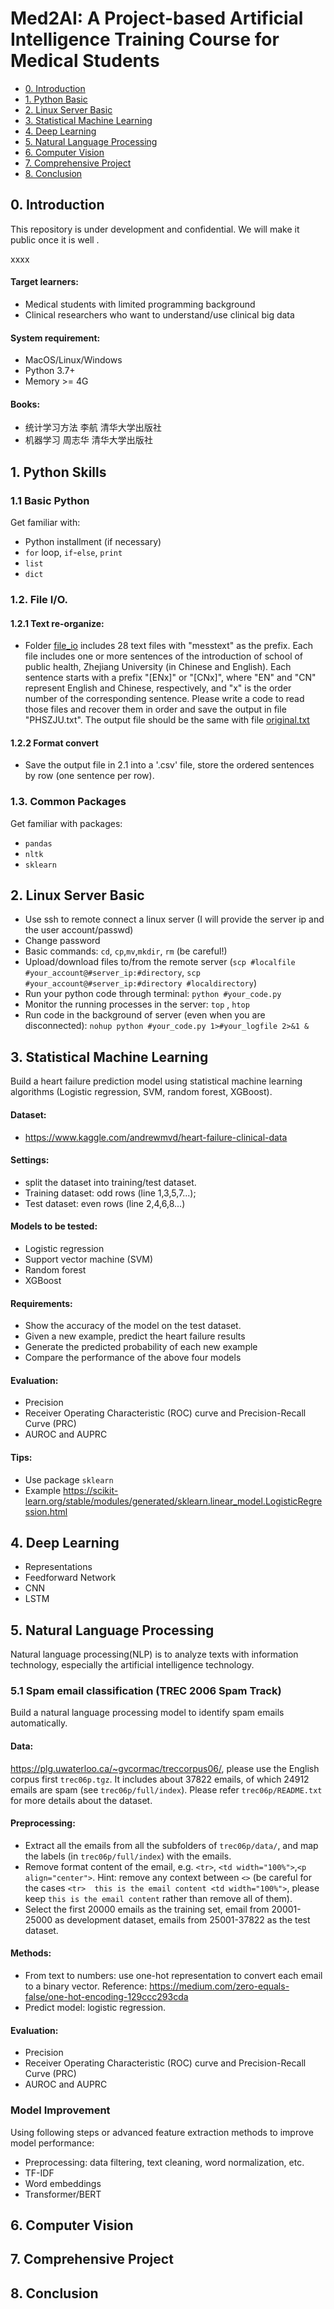 # Med2AI: A Project-based Artificial Intelligence Training Course for Medical Students

* [0. Introduction](#0-Introduction)
* [1. Python Basic](#1-Python-Basic)
* [2. Linux Server Basic](#2-Linux-Server-Basic)
* [3. Statistical Machine Learning](#3-Statistical-Machine-Learning)
* [4. Deep Learning](#4-Deep-Learning)
* [5. Natural Language Processing](#5-Natural-Language-Processing)
* [6. Computer Vision](#6-Computer-Vision)
* [7. Comprehensive Project](#7-Comprehensive-Project)
* [8. Conclusion](#8-Conclusion)

## 0. Introduction

This repository is under development and confidential. We will make it public once it is well .

xxxx

#### Target learners:
* Medical students with limited programming background
* Clinical researchers who want to understand/use clinical big data

#### System requirement:
* MacOS/Linux/Windows
* Python 3.7+
* Memory >= 4G

#### Books:
* 统计学习方法 李航 清华大学出版社
* 机器学习  周志华  清华大学出版社

## 1. Python Skills

### 1.1 Basic Python
Get familiar with:
* Python installment (if necessary)
* `for` loop, `if`-`else`, `print`
* `list`
* `dict` 


### 1.2. File I/O. 
#### 1.2.1 Text re-organize: 
* Folder [file_io](data/file_io) includes 28 text files with "messtext" as the prefix. Each file includes one or more sentences of the introduction of school of public health, Zhejiang University (in Chinese and English). Each sentence starts with a prefix "[ENx]" or "[CNx]", where "EN" and "CN" represent English and Chinese, respectively, and "x" is the order number of the corresponding sentence. Please write a code to read those files and recover them in order and save the output in file "PHSZJU.txt". The output file should be the same with file [original.txt](data/file_io/original.txt)

#### 1.2.2 Format convert
* Save the output file in 2.1 into a '.csv' file, store the ordered sentences by row (one sentence per row).

### 1.3. Common Packages
Get familiar with packages:
* `pandas`
* `nltk`
* `sklearn`


## 2. Linux Server Basic
* Use ssh to remote connect a linux server (I will provide the server ip and the user account/passwd)
* Change password 
* Basic commands: `cd`, `cp`,`mv`,`mkdir`, `rm` (be careful!)
* Upload/download files to/from the remote server (`scp #localfile #your_account@#server_ip:#directory`, `scp #your_account@#server_ip:#directory #localdirectory`)
* Run your python code through terminal: `python #your_code.py`
* Monitor the running processes in the server: `top` , `htop`
* Run code in the background of server (even when you are disconnected): `nohup python #your_code.py 1>#your_logfile 2>&1 &` 


## 3. Statistical Machine Learning
Build a heart failure prediction model using statistical machine learning algorithms (Logistic regression, SVM, random forest, XGBoost).  

#### Dataset: 
* https://www.kaggle.com/andrewmvd/heart-failure-clinical-data

#### Settings: 
* split the dataset into training/test dataset. 
* Training dataset: odd rows (line 1,3,5,7...); 
* Test dataset: even rows (line 2,4,6,8...) 

#### Models to be tested:
* Logistic regression
* Support vector machine (SVM)
* Random forest
* XGBoost

#### Requirements: 
* Show the accuracy of the model on the test dataset.
* Given a new example, predict the heart failure results
* Generate the predicted probability of each new example
* Compare the performance of the above four models

#### Evaluation:
* Precision
* Receiver Operating Characteristic (ROC) curve and Precision-Recall Curve (PRC)
* AUROC and AUPRC

#### Tips: 
* Use package `sklearn` 
* Example https://scikit-learn.org/stable/modules/generated/sklearn.linear_model.LogisticRegression.html


## 4. Deep Learning
* Representations
* Feedforward Network
* CNN
* LSTM

## 5. Natural Language Processing
Natural language processing(NLP) is to analyze texts with information technology, especially the artificial intelligence technology. 
### 5.1 Spam email classification (TREC 2006 Spam Track)
Build a natural language processing model to identify spam emails automatically.

#### Data:
https://plg.uwaterloo.ca/~gvcormac/treccorpus06/, please use the English corpus first `trec06p.tgz`. It includes about 37822 emails, of which 24912 emails are spam (see `trec06p/full/index`). Please refer `trec06p/README.txt` for more details about the dataset.

#### Preprocessing:
* Extract all the emails from all the subfolders of `trec06p/data/`, and map the labels (in `trec06p/full/index`) with the emails.
* Remove format content of the email, e.g. `<tr>`, `<td width="100%">`,`<p align="center">`. Hint: remove any context between `<>` (be careful for the cases `<tr>  this is the email content <td width="100%">`, please keep `this is the email content` rather than remove all of them).
* Select the first 20000 emails as the training set, email from 20001-25000 as development dataset, emails from 25001-37822 as the test dataset. 

#### Methods:
* From text to numbers: use one-hot representation to convert each email to a binary vector. Reference: https://medium.com/zero-equals-false/one-hot-encoding-129ccc293cda
* Predict model: logistic regression. 

#### Evaluation:
* Precision
* Receiver Operating Characteristic (ROC) curve and Precision-Recall Curve (PRC)
* AUROC and AUPRC


### Model Improvement
Using following steps or advanced feature extraction methods to improve model performance:

* Preprocessing: data filtering, text cleaning, word normalization, etc.
* TF-IDF
* Word embeddings
* Transformer/BERT

## 6. Computer Vision



## 7. Comprehensive Project


## 8. Conclusion